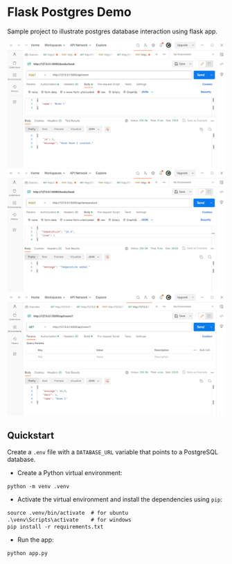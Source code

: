 # Flask Postgres Demo
Sample project to illustrate postgres database interaction using flask app.

![screenshot](screenshots/Screenshot1.png)
![screenshot](screenshots/Screenshot2.png)
![screenshot](screenshots/Screenshot3.png)

## Quickstart

Create a `.env` file with a `DATABASE_URL` variable that points to a PostgreSQL database.

- Create a Python virtual environment:

```
python -m venv .venv
```

- Activate the virtual environment and install the dependencies using `pip`:

```
source .venv/bin/activate  # for ubuntu
.\venv\Scripts\activate    # for windows
pip install -r requirements.txt
```

- Run the app:

```
python app.py
```